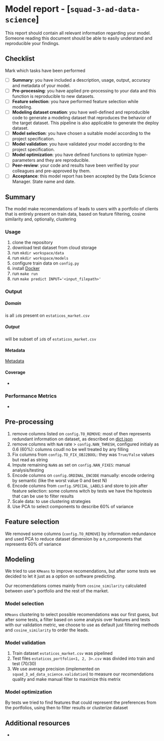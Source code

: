 # Model report - [`squad-3-ad-data-science`]
This report should contain all relevant information regarding your model. Someone reading this document should be able to easily understand and reproducible your findings.

## Checklist
Mark which tasks have been performed

- [ ] **Summary**: you have included a description, usage, output,  accuracy and metadata of your model.
- [ ] **Pre-processing**: you have applied pre-processing to your data and this function is reproducible to new datasets.
- [ ] **Feature selection**: you have performed feature selection while modeling.
- [ ] **Modeling dataset creation**: you have well-defined and reproducible code to generate a modeling dataset that reproduces the behavior of the target dataset. This pipeline is also applicable to generate the deploy dataset.
- [ ] **Model selection**: you have chosen a suitable model according to the project specification.
- [ ] **Model validation**: you have validated your model according to the project specification.
- [ ] **Model optimization**: you have defined functions to optimize hyper-parameters and they are reproducible.
- [ ] **Peer-review**: your code and results have been verified by your colleagues and pre-approved by them.
- [ ] **Acceptance**: this model report has been accepted by the Data Science Manager. State name and date.

## Summary

The model make recomendations of leads to users with a portfolio of clients that is entirely present on train data, based on feature filtering, cosine similarity and, optionally, clustering

### Usage

1. clone the repository
2. download test dataset from cloud storage
3. run `mkdir workspace/data`
4. run `mkdir workspace/models`
5. configure train data on `config.py`
6. install [Docker](https://www.docker.com/)
7. run `make run`
8. run `make predict INPUT='<input_filepath>'`

### Output

##### Domain

is all `id`s present on `estaticos_market.csv`

##### Output

will be subset of `id`s of `estaticos_market.csv`


#### Metadata


[Metadata](../squad_3_ad_data_science/project_metadata.json)

#### Coverage

-

### Performance Metrics

-

## Pre-processing

1. remove columns listed on `config.TO_REMOVE`: most of then represents redundant information on dataset, as described on [dict.json](../analysis/dict.json)
2. remove columns with `NaN` rate > `config.NAN_THRESH`, configured initialy as 0.6 (60%): columns coudl no be well treated by any filling
3. Fix columns from `config.TO_FIX_OBJ2BOOL`: they was `True/False` values but read as string
4. Impute remaining `NaN`s as set on `config.NAN_FIXES`: manual analysis/testing
5. Encode columns on `config.ORDINAL_ENCODE` manually: encode ordering by semantic (like the worst value 0 and best N)
6. Encode columns from `config.SPECIAL_LABELS` and store to join after feature selection: some columns witch by tests we have the hipotesis that can be use to filter results
7. Scale data: to use clustering strategies
8. Use PCA to select components to describe 60% of variance

## Feature selection

We removed some columns (`config.TO_REMOVE`) by information redundance and used PCA to reduce dataset dimension by a n_components that represents 60% of variance

## Modeling

We tried to use `KMeans` to improve recomendations, but after some tests we decided to let it just as a option on software predicting. 

Our recomendations comes mainly from `cosine_similarity` calculated between user's portfolio and the rest of the market.

### Model selection

`KMeans` clustering to select possible recomendations was our first guess, but after some tests, a filter based on some analysis over features and tests with our validation metric, we choose to use as default just filtering methods and `cosine_similarity` to order the leads.

### Model validation

1. Train dataset `estaticos_market.csv` was pipelined
2. Test files `estaticos_portfolio<1, 2, 3>.csv` was divided into train and test (70/30)
3. We use average precision (implemented on `squad_3_ad_data_science.validation`) to measure our recomendations quality and make manual filter to maximize this metrix
 
### Model optimization

By tests we tried to find features that could represent the preferences from the portfolios, using then to filter results or clusterize dataset

## Additional resources
-